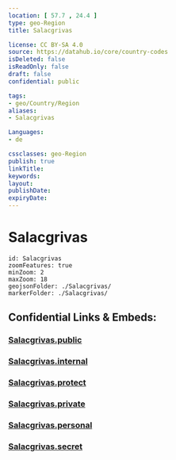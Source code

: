 ```yaml
---
location: [ 57.7 , 24.4 ] 
type: geo-Region
title: Salacgrivas

license: CC BY-SA 4.0
source: https://datahub.io/core/country-codes
isDeleted: false
isReadOnly: false
draft: false
confidential: public

tags:
- geo/Country/Region
aliases:
- Salacgrivas

Languages:
- de

cssclasses: geo-Region
publish: true
linkTitle: 
keywords: 
layout: 
publishDate: 
expiryDate: 
---
```


# Salacgrivas

```leaflet
id: Salacgrivas
zoomFeatures: true 
minZoom: 2 
maxZoom: 18
geojsonFolder: ./Salacgrivas/
markerFolder: ./Salacgrivas/
```


## Confidential Links & Embeds: 

### [Salacgrivas.public](/_public/\Earth\Continent\Europe\Europe~North\Latvia\CountiesSalacgrivas.public.md) 

### [Salacgrivas.internal](/_internal/\Earth\Continent\Europe\Europe~North\Latvia\CountiesSalacgrivas.internal.md) 

### [Salacgrivas.protect](/_protect/\Earth\Continent\Europe\Europe~North\Latvia\CountiesSalacgrivas.protect.md) 

### [Salacgrivas.private](/_private/\Earth\Continent\Europe\Europe~North\Latvia\CountiesSalacgrivas.private.md) 

### [Salacgrivas.personal](/_personal/\Earth\Continent\Europe\Europe~North\Latvia\CountiesSalacgrivas.personal.md) 

### [Salacgrivas.secret](/_secret/\Earth\Continent\Europe\Europe~North\Latvia\CountiesSalacgrivas.secret.md)

